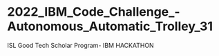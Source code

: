# 2022_IBM_Code_Challenge_-Autonomous_Automatic_Trolley_31
ISL Good Tech Scholar Program- IBM HACKATHON
